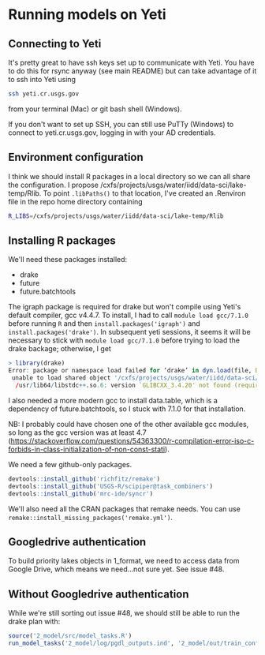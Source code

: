 # Running models on Yeti

## Connecting to Yeti

It's pretty great to have ssh keys set up to communicate with Yeti. You have to do this for rsync anyway (see main README) but can take advantage of it to ssh into Yeti using
```sh
ssh yeti.cr.usgs.gov
```
from your terminal (Mac) or git bash shell (Windows).

If you don't want to set up SSH, you can still use PuTTy (Windows) to connect to yeti.cr.usgs.gov, logging in with your AD credentials.

## Environment configuration

I think we should install R packages in a local directory so we can all share the configuration. I propose /cxfs/projects/usgs/water/iidd/data-sci/lake-temp/Rlib. To point `.libPaths()` to that location, I've created an .Renviron file in the repo home directory containing
```sh
R_LIBS=/cxfs/projects/usgs/water/iidd/data-sci/lake-temp/Rlib
```

## Installing R packages

We'll need these packages installed:

- drake
- future
- future.batchtools

The igraph package is required for drake but won't compile using Yeti's default compiler, gcc v4.4.7. To install, I had to call `module load gcc/7.1.0` before running `R` and then `install.packages('igraph')` and `install.packages('drake')`. In subsequent yeti sessions, it seems it will be necessary to stick with `module load gcc/7.1.0` before trying to load the drake backage; otherwise, I get
```r
> library(drake)
Error: package or namespace load failed for ‘drake’ in dyn.load(file, DLLpath = DLLpath, ...):
 unable to load shared object '/cxfs/projects/usgs/water/iidd/data-sci/lake-temp/drake-test/Rlib/igraph/libs/igraph.so':
  /usr/lib64/libstdc++.so.6: version `GLIBCXX_3.4.20' not found (required by /cxfs/projects/usgs/water/iidd/data-sci/lake-temp/drake-test/Rlib/igraph/libs/igraph.so)
```
I also needed a more modern gcc to install data.table, which is a dependency of future.batchtools, so I stuck with 7.1.0 for that installation.

NB: I probably could have chosen one of the other available gcc modules, so long as the gcc version was at least 4.7 (https://stackoverflow.com/questions/54363300/r-compilation-error-iso-c-forbids-in-class-initialization-of-non-const-stati).

We need a few github-only packages.
```r
devtools::install_github('richfitz/remake')
devtools::install_github('USGS-R/scipiper@task_combiners')
devtools::install_github('mrc-ide/syncr')
```

We'll also need all the CRAN packages that remake needs. You can use `remake::install_missing_packages('remake.yml')`.

## Googledrive authentication

To build priority lakes objects in 1_format, we need to access data from Google Drive, which means we need...not sure yet. See issue #48.

## Without Googledrive authentication

While we're still sorting out issue #48, we should still be able to run the drake plan with:

```r
source('2_model/src/model_tasks.R')
run_model_tasks('2_model/log/pgdl_outputs.ind', '2_model/out/train_config.tsv')
```
